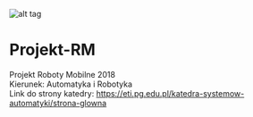 ![alt tag](https://user-images.githubusercontent.com/45743540/50790237-b322cf80-12be-11e9-896b-d0b3fa7a23fb.png) 
# Projekt-RM
Projekt Roboty Mobilne 2018 <br>
Kierunek: Automatyka i Robotyka <br>
Link do strony katedry: https://eti.pg.edu.pl/katedra-systemow-automatyki/strona-glowna
